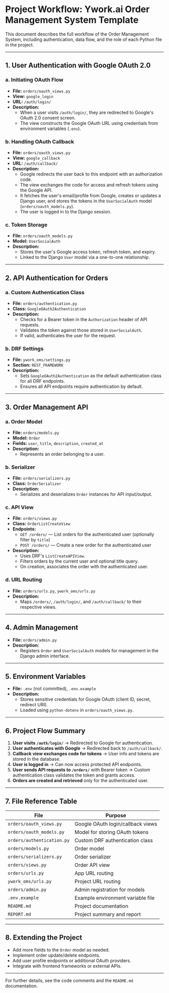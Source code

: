 # Project Workflow: Ywork.ai Order Management System Template

This document describes the full workflow of the Order Management System, including authentication, data flow, and the role of each Python file in the project.

---

## 1. User Authentication with Google OAuth 2.0

### a. Initiating OAuth Flow
- **File:** `orders/oauth_views.py`
- **View:** `google_login`
- **URL:** `/auth/login/`
- **Description:**
  - When a user visits `/auth/login/`, they are redirected to Google's OAuth 2.0 consent screen.
  - The view constructs the Google OAuth URL using credentials from environment variables (`.env`).

### b. Handling OAuth Callback
- **File:** `orders/oauth_views.py`
- **View:** `google_callback`
- **URL:** `/auth/callback/`
- **Description:**
  - Google redirects the user back to this endpoint with an authorization code.
  - The view exchanges the code for access and refresh tokens using the Google API.
  - It fetches the user's email/profile from Google, creates or updates a Django user, and stores the tokens in the `UserSocialAuth` model (`orders/oauth_models.py`).
  - The user is logged in to the Django session.

### c. Token Storage
- **File:** `orders/oauth_models.py`
- **Model:** `UserSocialAuth`
- **Description:**
  - Stores the user's Google access token, refresh token, and expiry.
  - Linked to the Django `User` model via a one-to-one relationship.

---

## 2. API Authentication for Orders

### a. Custom Authentication Class
- **File:** `orders/authentication.py`
- **Class:** `GoogleOAuth2Authentication`
- **Description:**
  - Checks for a Bearer token in the `Authorization` header of API requests.
  - Validates the token against those stored in `UserSocialAuth`.
  - If valid, authenticates the user for the request.

### b. DRF Settings
- **File:** `ywork_oms/settings.py`
- **Section:** `REST_FRAMEWORK`
- **Description:**
  - Sets `GoogleOAuth2Authentication` as the default authentication class for all DRF endpoints.
  - Ensures all API endpoints require authentication by default.

---

## 3. Order Management API

### a. Order Model
- **File:** `orders/models.py`
- **Model:** `Order`
- **Fields:** `user`, `title`, `description`, `created_at`
- **Description:**
  - Represents an order belonging to a user.

### b. Serializer
- **File:** `orders/serializers.py`
- **Class:** `OrderSerializer`
- **Description:**
  - Serializes and deserializes `Order` instances for API input/output.

### c. API View
- **File:** `orders/views.py`
- **Class:** `OrderListCreateView`
- **Endpoints:**
  - `GET /orders/` — List orders for the authenticated user (optionally filter by `title`)
  - `POST /orders/` — Create a new order for the authenticated user
- **Description:**
  - Uses DRF's `ListCreateAPIView`.
  - Filters orders by the current user and optional title query.
  - On creation, associates the order with the authenticated user.

### d. URL Routing
- **File:** `orders/urls.py`, `ywork_oms/urls.py`
- **Description:**
  - Maps `/orders/`, `/auth/login/`, and `/auth/callback/` to their respective views.

---

## 4. Admin Management
- **File:** `orders/admin.py`
- **Description:**
  - Registers `Order` and `UserSocialAuth` models for management in the Django admin interface.

---

## 5. Environment Variables
- **File:** `.env` (not committed), `.env.example`
- **Description:**
  - Stores sensitive credentials for Google OAuth (client ID, secret, redirect URI).
  - Loaded using `python-dotenv` in `orders/oauth_views.py`.

---

## 6. Project Flow Summary

1. **User visits `/auth/login/`** → Redirected to Google for authentication.
2. **User authenticates with Google** → Redirected back to `/auth/callback/`.
3. **Callback view exchanges code for tokens** → User info and tokens are stored in the database.
4. **User is logged in** → Can now access protected API endpoints.
5. **User sends API requests to `/orders/`** with Bearer token → Custom authentication class validates the token and grants access.
6. **Orders are created and retrieved** only for the authenticated user.

---

## 7. File Reference Table

| File                        | Purpose                                                      |
|-----------------------------|--------------------------------------------------------------|
| `orders/oauth_views.py`     | Google OAuth login/callback views                            |
| `orders/oauth_models.py`    | Model for storing OAuth tokens                               |
| `orders/authentication.py`  | Custom DRF authentication class                              |
| `orders/models.py`          | Order model                                                  |
| `orders/serializers.py`     | Order serializer                                             |
| `orders/views.py`           | Order API view                                               |
| `orders/urls.py`            | App URL routing                                              |
| `ywork_oms/urls.py`         | Project URL routing                                          |
| `orders/admin.py`           | Admin registration for models                                |
| `.env.example`              | Example environment variable file                            |
| `README.md`                 | Project documentation                                        |
| `REPORT.md`                 | Project summary and report                                   |

---

## 8. Extending the Project
- Add more fields to the `Order` model as needed.
- Implement order update/delete endpoints.
- Add user profile endpoints or additional OAuth providers.
- Integrate with frontend frameworks or external APIs.

---

For further details, see the code comments and the `README.md` documentation. 